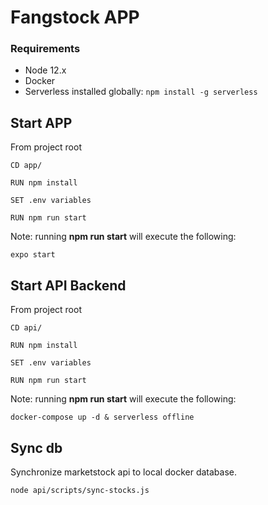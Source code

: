 # Fangstock APP
### Requirements
 - Node 12.x
 - Docker
 - Serverless installed globally: ```npm install -g serverless```


## Start APP
From project root
```
CD app/

RUN npm install

SET .env variables

RUN npm run start
```
Note: running **npm run start** will execute the following:
```
expo start
```
  

## Start API Backend
From project root
```
CD api/

RUN npm install

SET .env variables

RUN npm run start
```
Note: running **npm run start** will execute the following:
```
docker-compose up -d & serverless offline
```

## Sync db
Synchronize marketstock api to local docker database.
```
node api/scripts/sync-stocks.js
```